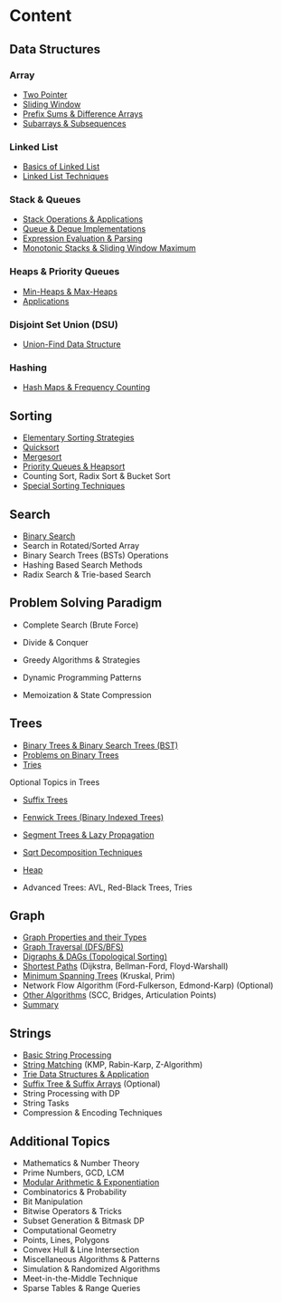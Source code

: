 # Content

## Data Structures

### Array

* [Two Pointer](array/ch1.md)
* [Sliding Window](array/ch2.md)
* [Prefix Sums & Difference Arrays](array/ch3.md)
* [Subarrays & Subsequences](array/ch4.md)

### Linked List

* [Basics of Linked List](ll/ch1.md)
* [Linked List Techniques](ll/ch2.md)

### Stack & Queues

* [Stack Operations & Applications](stknq/ch1.md)
* [Queue & Deque Implementations](stknq/ch2.md)
* [Expression Evaluation & Parsing](stknq/ch3.md)
* [Monotonic Stacks & Sliding Window Maximum](stknq/ch4.md)

### Heaps & Priority Queues

* [Min-Heaps & Max-Heaps](heaps/ch1.md)
* [Applications](heaps/ch2.md)

### Disjoint Set Union (DSU)

* [Union-Find Data Structure](dsu.md)

### Hashing

* [Hash Maps & Frequency Counting](hash/ch1.md)

## Sorting

* [Elementary Sorting Strategies](sorting/ch1.md)
* [Quicksort](sorting/ch2.md)
* [Mergesort](sorting/ch3.md)
* [Priority Queues & Heapsort](heaps/ch1.md)
* Counting Sort, Radix Sort & Bucket Sort
* [Special Sorting Techniques](sorting/ch6.md)

## Search

* [Binary Search](search/binary_search.md)
* Search in Rotated/Sorted Array
* Binary Search Trees (BSTs) Operations
* Hashing Based Search Methods
* Radix Search & Trie-based Search

## Problem Solving Paradigm

- Complete Search (Brute Force)

- Divide & Conquer

- Greedy Algorithms & Strategies

- Dynamic Programming Patterns

- Memoization & State Compression

## Trees

* [Binary Trees & Binary Search Trees (BST)](trees/ch1.md)
* [Problems on Binary Trees](trees/ch2.md)
* [Tries](strings/ch3.md)

Optional Topics in Trees

* [Suffix Trees](strings/ch4.md)
* [Fenwick Trees (Binary Indexed Trees)](trees/ch3.md)
* [Segment Trees & Lazy Propagation](trees/ch4.md)

* [Sqrt Decomposition Techniques](trees/ch5.md)

* [Heap](trees/ch6.md)

* Advanced Trees: AVL, Red-Black Trees, Tries

## Graph

* [Graph Properties and their Types](graphs/ch1.md)
* [Graph Traversal (DFS/BFS)](graphs/ch2.md)
* [Digraphs & DAGs (Topological Sorting)](graphs/ch3.md)
* [Shortest Paths](graphs/ch4.md) (Dijkstra, Bellman-Ford, Floyd-Warshall)
* [Minimum Spanning Trees](graphs/ch5.md) (Kruskal, Prim)
* Network Flow Algorithm (Ford-Fulkerson, Edmond-Karp) (Optional)
* [Other Algorithms](graphs/ch6.md) (SCC, Bridges, Articulation Points)
* [Summary](graphs/summary.md)

## Strings

* [Basic String Processing](strings/ch1.md)
* [String Matching](strings/ch2.md) (KMP, Rabin-Karp, Z-Algorithm)
* [Trie Data Structures & Application](strings/ch3.md)
* [Suffix Tree & Suffix Arrays](strings/ch4.md) (Optional)
* String Processing with DP
* String Tasks
* Compression & Encoding Techniques

## Additional Topics

* Mathematics & Number Theory
* Prime Numbers, GCD, LCM
* [Modular Arithmetic & Exponentiation](additional/ch3.md)
* Combinatorics & Probability
* Bit Manipulation
* Bitwise Operators & Tricks
* Subset Generation & Bitmask DP
* Computational Geometry
* Points, Lines, Polygons
* Convex Hull & Line Intersection
* Miscellaneous Algorithms & Patterns
* Simulation & Randomized Algorithms
* Meet-in-the-Middle Technique
* Sparse Tables & Range Queries

